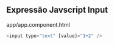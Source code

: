## Expressão Javscript Input

app/app.component.html

```js
<input type="text" [value]="1+2" />
```
